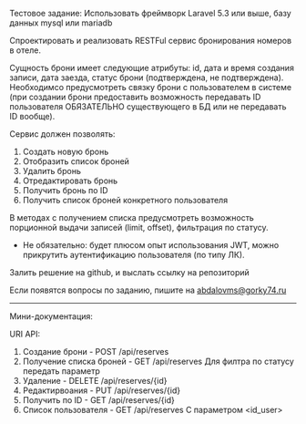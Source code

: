 Тестовое задание:
Использовать фреймворк Laravel 5.3 или выше, базу данных mysql или mariadb

Спроектировать и реализовать RESTFul сервис бронирования номеров в отеле.

Сущность брони имеет следующие атрибуты: id, дата и время создания записи, дата заезда, статус брони (подтверждена, не подтверждена). Необходимсо предусмотреть связку брони с пользователем в системе (при создании брони предоставить возможность передавать ID пользователя ОБЯЗАТЕЛЬНО существующего в БД или не передавать ID вообще).

Сервис должен позволять:
1) Создать новую бронь
2) Отобразить список броней
3) Удалить бронь
4) Отредактировать бронь
5) Получить бронь по ID
6) Получить список броней конкретного пользователя

В методах с получением списка предусмотреть возможность порционной выдачи записей (limit, offset), фильтрация по статусу.

* Не обязательно: будет плюсом опыт использования JWT, можно прикрутить аутентификацию пользователя (по типу ЛК).

Залить решение на github, и выслать ссылку на репозиторий

Если появятся вопросы по заданию, пишите на abdalovms@gorky74.ru

---

Мини-документация:

URI API:
1) Создание брони - POST /api/reserves
2) Получение списка броней - GET /api/reserves
    Для филтра по статусу передать параметр <status> 
3) Удаление - DELETE /api/reserves/{id}
4) Редактирвоания - PUT /api/reserves/{id}
5) Получить по ID - GET /api/reserves/{id}
6) Список пользователя - GET /api/reserves
    С параметром <id_user>